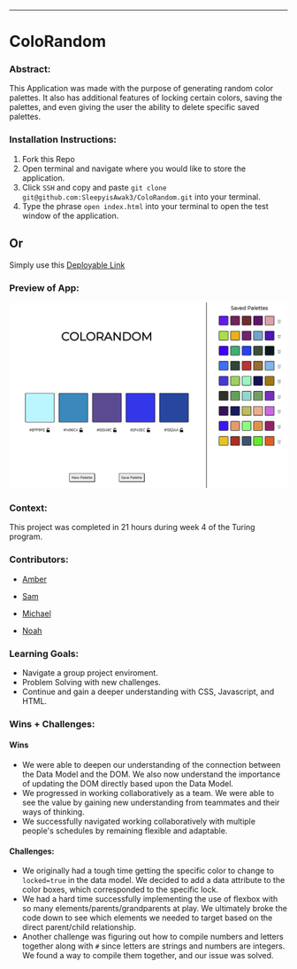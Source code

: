 ______________________________________________________  

# ColoRandom   

### Abstract:
This Application was made with the purpose of generating random color palettes. It also has additional features of locking certain colors, saving the palettes, and even giving the user the ability to delete specific saved palettes. 

### Installation Instructions:
1. Fork this Repo
1. Open terminal and navigate where you would like to store the application. 
1. Click `SSH` and copy and paste `git clone git@github.com:SleepyisAwak3/ColoRandom.git` into your terminal.
1. Type the phrase `open index.html` into your terminal to open the test window of the application.

## **Or**

Simply use this [Deployable Link](https://sleepyisawak3.github.io/ColoRandom/)

### Preview of App:

<img width="1440" alt="app preview" src="src/colorandom.png">

### Context:

This project was completed in 21 hours during week 4 of the Turing program.

### Contributors:

- [Amber](https://github.com/Espressogoddess)

- [Sam](https://github.com/SamanthaMcElhinney)

- [Michael](https://github.com/mrlobatoman)

- [Noah](https://github.com/SleepyisAwak3)

### Learning Goals:

- Navigate a group project enviroment.
- Problem Solving with new challenges.
- Continue and gain a deeper understanding with CSS, Javascript, and HTML. 

### Wins + Challenges:

#### Wins
- We were able to deepen our understanding of the connection between the Data Model and the DOM. We also now understand the importance of updating the DOM directly based upon the Data Model.
- We progressed in working collaboratively as a team. We were able to see the value by gaining new understanding from teammates and their ways of thinking.
- We successfully navigated working collaboratively with multiple people's schedules by remaining flexible and adaptable.

#### Challenges:
- We originally had a tough time getting the specific color to change to `locked=true` in the data model. We decided to add a data attribute to the color boxes, which corresponded to the specific lock.
- We had a hard time successfully implementing the use of flexbox with so many elements/parents/grandparents at play. We ultimately broke the code down to see which elements we needed to target based on the direct parent/child relationship.
- Another challenge was figuring out how to compile numbers and letters together along with `#` since letters are strings and numbers are integers. We found a way to compile them together, and our issue was solved.